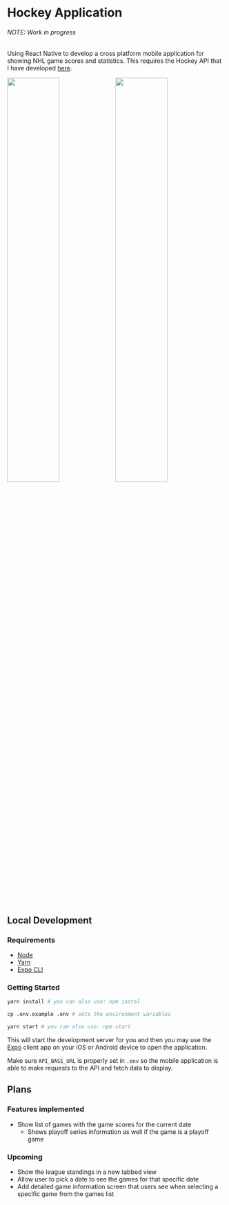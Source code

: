 # Hockey Application
###### NOTE: Work in progress
Using React Native to develop a cross platform mobile application for showing NHL game scores and statistics. This requires the Hockey API that I have developed [here](https://github.com/chintans1/hockey-app-api).

<img src="https://user-images.githubusercontent.com/6274806/58765445-2d3f4380-8541-11e9-8cf8-01f970bfd272.png" width="49%">
<img src="https://user-images.githubusercontent.com/6274806/58765586-1fe78080-8564-11e9-8d66-fbcf0d98be08.png" width="49%">


## Local Development
### Requirements
 - [Node](https://nodejs.org/en/download/current/)
 - [Yarn](https://yarnpkg.com/en/docs/install)
 - [Expo CLI](https://docs.expo.io/versions/latest/workflow/expo-cli/)

### Getting Started
```sh
yarn install # you can also use: npm instal

cp .env.example .env # sets the environment variables

yarn start # you can also use: npm start
```
This will start the development server for you and then you may use the [Expo](https://expo.io/) client app on your iOS or Android device to open the application.

Make sure `API_BASE_URL` is properly set in `.env` so the mobile application is able to make requests to the API and fetch data to display.

## Plans
### Features implemented
- Show list of games with the game scores for the current date
  - Shows playoff series information as well if the game is a playoff game

### Upcoming
- Show the league standings in a new tabbed view
- Allow user to pick a date to see the games for that specific date
- Add detailed game information screen that users see when selecting a specific game from the games list